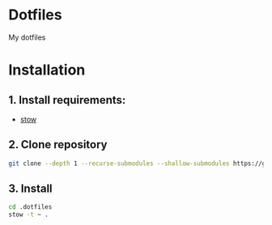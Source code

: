 # Dotfiles
My dotfiles


# Installation
## 1. Install requirements:
- [stow](https://www.gnu.org/savannah-checkouts/gnu/stow/stow.html)

## 2. Clone repository 
```sh
git clone --depth 1 --recurse-submodules --shallow-submodules https://github.com/Pawel-Parma/.dotfiles.git
```

## 3. Install 
```sh
cd .dotfiles
stow -t ~ .
```

